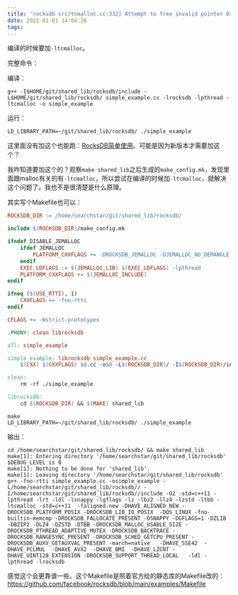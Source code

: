 ```yaml
---
title: 'rocksdb src/tcmalloc.cc:332] Attempt to free invalid pointer 0x556bc8784010'
date: 2022-01-01 14:04:26
tags:
---
```


编译的时候要加```-ltcmalloc```。

完整命令：

编译：

```shell
g++ -I$HOME/git/shared_lib/rocksdb/include -L$HOME/git/shared_lib/rocksdb/ simple_example.cc -lrocksdb -lpthread -ltcmalloc -o simple_example
```

运行：

```
LD_LIBRARY_PATH=~/git/shared_lib/rocksdb/ ./simple_example
```

这里面没有加这个也能跑：[RocksDB简单使用](https://www.jianshu.com/p/f233528c8303)。可能是因为新版本才需要加这个？

我咋知道要加这个的？观察```make shared_lib```之后生成的```make_config.mk```，发现里面跟malloc有关的有```-ltcmalloc```，所以尝试在编译的时候加```-ltcmalloc```，就解决这个问题了。我也不是很清楚是什么原理。

其实写个Makefile也可以：

```Makefile
ROCKSDB_DIR := /home/searchstar/git/shared_lib/rocksdb/

include $(ROCKSDB_DIR)/make_config.mk

ifndef DISABLE_JEMALLOC
	ifdef JEMALLOC
		PLATFORM_CXXFLAGS += -DROCKSDB_JEMALLOC -DJEMALLOC_NO_DEMANGLE
	endif
	EXEC_LDFLAGS := $(JEMALLOC_LIB) $(EXEC_LDFLAGS) -lpthread
	PLATFORM_CXXFLAGS += $(JEMALLOC_INCLUDE)
endif

ifneq ($(USE_RTTI), 1)
	CXXFLAGS += -fno-rtti
endif

CFLAGS += -Wstrict-prototypes

.PHONY: clean librocksdb

all: simple_example

simple_example: librocksdb simple_example.cc
	$(CXX) $(CXXFLAGS) $@.cc -o$@ -L$(ROCKSDB_DIR)/ -I$(ROCKSDB_DIR)/include -O2 -std=c++11 $(PLATFORM_LDFLAGS) $(PLATFORM_CXXFLAGS) $(EXEC_LDFLAGS) -lrocksdb

clean:
	rm -rf ./simple_example

librocksdb:
	cd $(ROCKSDB_DIR) && $(MAKE) shared_lib
```

```shell
make
LD_LIBRARY_PATH=~/git/shared_lib/rocksdb/ ./simple_example
```

输出：

```
cd /home/searchstar/git/shared_lib/rocksdb/ && make shared_lib
make[1]: Entering directory '/home/searchstar/git/shared_lib/rocksdb'
$DEBUG_LEVEL is 0
make[1]: Nothing to be done for 'shared_lib'.
make[1]: Leaving directory '/home/searchstar/git/shared_lib/rocksdb'
g++ -fno-rtti simple_example.cc -osimple_example -L/home/searchstar/git/shared_lib/rocksdb// -I/home/searchstar/git/shared_lib/rocksdb//include -O2 -std=c++11 -lpthread -lrt -ldl -lsnappy -lgflags -lz -lbz2 -llz4 -lzstd -ltbb -ltcmalloc -std=c++11  -faligned-new -DHAVE_ALIGNED_NEW -DROCKSDB_PLATFORM_POSIX -DROCKSDB_LIB_IO_POSIX  -DOS_LINUX -fno-builtin-memcmp -DROCKSDB_FALLOCATE_PRESENT -DSNAPPY -DGFLAGS=1 -DZLIB -DBZIP2 -DLZ4 -DZSTD -DTBB -DROCKSDB_MALLOC_USABLE_SIZE -DROCKSDB_PTHREAD_ADAPTIVE_MUTEX -DROCKSDB_BACKTRACE -DROCKSDB_RANGESYNC_PRESENT -DROCKSDB_SCHED_GETCPU_PRESENT -DROCKSDB_AUXV_GETAUXVAL_PRESENT -march=native   -DHAVE_SSE42  -DHAVE_PCLMUL  -DHAVE_AVX2  -DHAVE_BMI  -DHAVE_LZCNT -DHAVE_UINT128_EXTENSION -DROCKSDB_SUPPORT_THREAD_LOCAL   -ldl -lpthread -lrocksdb
```

感觉这个会更靠谱一些。这个Makefile是照着官方给的静态库的Makefile改的：<https://github.com/facebook/rocksdb/blob/main/examples/Makefile>
